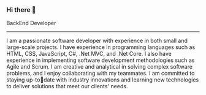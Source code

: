 ### Hi there 👋

BackEnd Developer 

---

I  am a passionate software developer with experience in both small and
large-scale projects. I have experience in programming languages such
as HTML, CSS, JavaScript, C#, .Net MVC, and .Net Core. I also have
experience in implementing software development methodologies such
as Agile and Scrum.
I am creative and analytical in solving complex software problems, and I
enjoy collaborating with my teammates. I am committed to staying up-todate with industry innovations and learning new technologies to deliver
solutions that meet our clients' needs.


<!--
**busracetinelli/busracetinelli** is a ✨ _special_ ✨ repository because its `README.md` (this file) appears on your GitHub profile.

Here are some ideas to get you started:

- 🔭 I’m currently working on UNIPA
- 🌱 I’m currently learning ...
- 👯 I’m looking to collaborate on ...
- 🤔 I’m looking for help with ...
- 💬 Ask me about ...
- 📫 How to reach me: ...
- 😄 Pronouns: ...
- ⚡ Fun fact: ...
-->
